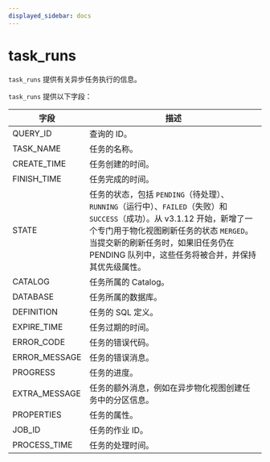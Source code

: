 ```yaml
---
displayed_sidebar: docs
---
```


# task_runs

`task_runs` 提供有关异步任务执行的信息。

`task_runs` 提供以下字段：

| 字段          | 描述                                                         |
| ------------- | ------------------------------------------------------------ |
| QUERY_ID      | 查询的 ID。                                                  |
| TASK_NAME     | 任务的名称。                                                 |
| CREATE_TIME   | 任务创建的时间。                                             |
| FINISH_TIME   | 任务完成的时间。                                             |
| STATE         | 任务的状态，包括 `PENDING`（待处理）、`RUNNING`（运行中）、`FAILED`（失败）和 `SUCCESS`（成功）。从 v3.1.12 开始，新增了一个专门用于物化视图刷新任务的状态 `MERGED`。当提交新的刷新任务时，如果旧任务仍在 PENDING 队列中，这些任务将被合并，并保持其优先级属性。 |
| CATALOG       | 任务所属的 Catalog。                                         |
| DATABASE      | 任务所属的数据库。                                           |
| DEFINITION    | 任务的 SQL 定义。                                            |
| EXPIRE_TIME   | 任务过期的时间。                                             |
| ERROR_CODE    | 任务的错误代码。                                             |
| ERROR_MESSAGE | 任务的错误消息。                                             |
| PROGRESS      | 任务的进度。                                                 |
| EXTRA_MESSAGE | 任务的额外消息，例如在异步物化视图创建任务中的分区信息。     |
| PROPERTIES    | 任务的属性。                                                 |
| JOB_ID        | 任务的作业 ID。                                              |
| PROCESS_TIME  | 任务的处理时间。                                             |
